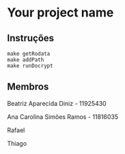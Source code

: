 
 Your project name
 ==============================
  
## Instruções

```
make getRodata
make addPath
make runDocrypt

```
## Membros

 Beatriz Aparecida Diniz - 11925430
 
 Ana Carolina Simões Ramos - 11816035
 
 Rafael
 
 Thiago

